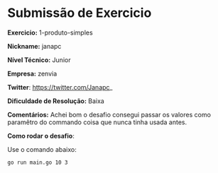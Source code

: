 # Submissão de Exercicio

**Exercicio:** 1-produto-simples

**Nickname:** janapc

**Nível Técnico:** Junior

**Empresa:** zenvia

**Twitter**: https://twitter.com/Janapc_

**Dificuldade de Resolução:** Baixa

**Comentários:** Achei bom o desafio consegui passar os valores como paramêtro do commando coisa que nunca tinha usada antes.

**Como rodar o desafio**:

Use o comando abaixo:

```bash
go run main.go 10 3
```
